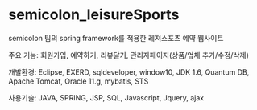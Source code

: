 # semicolon_leisureSports
semicolon 팀의 spring framework를 적용한 레져스포츠 예약 웹사이트

주요 기능: 회원가입, 예약하기, 리뷰달기, 관리자페이지(상품/업체 추가/수정/삭제)

개발환경: Eclipse, EXERD, sqldeveloper, window10, JDK 1.6, Quantum DB, Apache Tomcat, 
Oracle 11.g, mybatis, STS

사용기술: JAVA, SPRING, JSP, SQL, Javascript, Jquery, ajax
